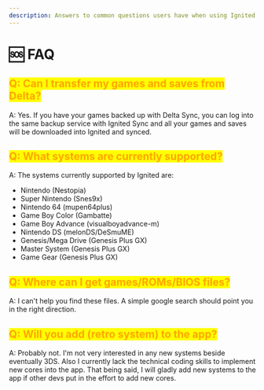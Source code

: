 ```yaml
---
description: Answers to common questions users have when using Ignited.
---
```


# 🆘 FAQ

## <mark style="color:orange;">Q: Can I transfer my games and saves from Delta?</mark>

A: Yes. If you have your games backed up with Delta Sync, you can log into the same backup service with Ignited Sync and all your games and saves will be downloaded into Ignited and synced.

## <mark style="color:orange;">Q: What systems are currently supported?</mark>

A: The systems currently supported by Ignited are:

* Nintendo (Nestopia)
* Super Nintendo (Snes9x)
* Nintendo 64 (mupen64plus)
* Game Boy Color (Gambatte)
* Game Boy Advance (visualboyadvance-m)
* Nintendo DS (melonDS/DeSmuME)
* Genesis/Mega Drive (Genesis Plus GX)
* Master System (Genesis Plus GX)
* Game Gear (Genesis Plus GX)

## <mark style="color:orange;">Q: Where can I get games/ROMs/BIOS files?</mark>

A: I can't help you find these files. A simple google search should point you in the right direction.

## <mark style="color:orange;">Q: Will you add (retro system) to the app?</mark>

A: Probably not. I'm not very interested in any new systems beside eventually 3DS. Also I currently lack the technical coding skills to implement new cores into the app. That being said, I will gladly add new systems to the app if other devs put in the effort to add new cores.
